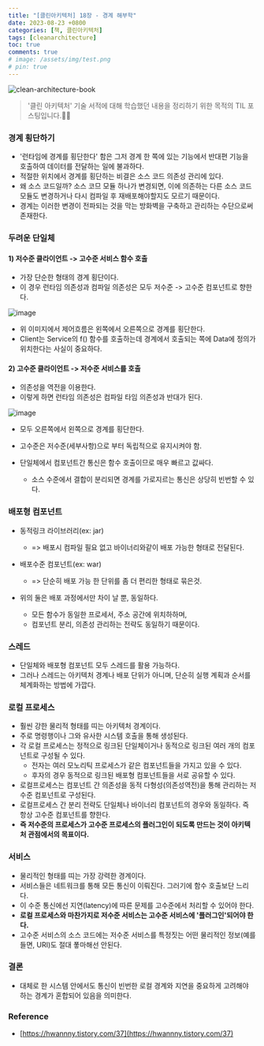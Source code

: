```yaml
---
title: "[클린아키텍처] 18장 - 경계 해부학"
date: 2023-08-23 +0800
categories: [책, 클린아키텍처]
tags: [cleanarchitecture]
toc: true
comments: true
# image: /assets/img/test.png
# pin: true
---
```


![clean-architecture-book](https://github.com/jeonyoungho/jeonyoungho.github.io/assets/44339530/5d90a988-4e1c-4f9c-b36b-28755aef9fff)

> '클린 아키텍처' 기술 서적에 대해 학습했던 내용을 정리하기 위한 목적의 TIL 포스팅입니다.🙆‍♂️

### 경계 횡단하기
- '런타임에 경계를 횡단한다' 함은 그저 경계 한 쪽에 있는 기능에서 반대편 기능을 호출하여 데이터를 전달하는 일에 불과하다.
- 적절한 위치에서 경계를 횡단하는 비결은 소스 코드 의존성 관리에 있다.
- 왜 소스 코드일까? 소스 코므 모듈 하나가 변경되면, 이에 의존하는 다른 소스 코드 모듈도 변경하거나 다시 컴파일 후 재배포해야할지도 모르기 때문이다.
- 경계는 이러한 변경이 전파되는 것을 막는 방화벽을 구축하고 관리하는 수단으로써 존재한다.

### 두려운 단일체

#### 1) 저수준 클라이언트 -> 고수준 서비스 함수 호출
- 가장 단순한 형태의 경계 횡단이다.
- 이 경우 런타임 의존성과 컴파일 의존성은 모두 저수준 -> 고수준 컴포넌트로 향한다.

![image](https://github.com/jeonyoungho/jeonyoungho.github.io/assets/44339530/708b5867-a602-4c31-9e74-cf51891ff073)

- 위 이미지에서 제어흐름은 왼쪽에서 오른쪽으로 경계를 횡단한다.
- Client는 Service의 f() 함수를 호출하는데 경계에서 호출되는 쪽에 Data에 정의가 위치한다는 사실이 중요하다.


#### 2) 고수준 클라이언트 -> 저수준 서비스를 호출
- 의존성을 역전을 이용한다.
- 이렇게 하면 런타임 의존성은 컴파일 타임 의존성과 반대가 된다.

![image](https://github.com/jeonyoungho/jeonyoungho.github.io/assets/44339530/6d9184a4-3a04-4e38-a8e0-9c26bf023b68)

- 모두 오른쪽에서 왼쪽으로 경계를 횡단한다.
- 고수준은 저수준(세부사항)으로 부터 독립적으로 유지시켜야 함.

- 단일체에서 컴포넌트간 통신은 함수 호출이므로 매우 빠르고 값싸다.
  - 소스 수준에서 결합이 분리되면 경계를 가로지르는 통신은 상당히 빈번할 수 있다.

### 배포형 컴포넌트
- 동적링크 라이브러리(ex: jar)
  - => 배포시 컴파일 필요 없고 바이너리와같이 배포 가능한 형태로 전달된다.
- 배포수준 컴포넌트(ex: war)
  - => 단순히 배포 가능 한 단위를 좀 더 편리한 형태로 묶은것.

- 위의 둘은 배포 과정에서만 차이 날 뿐, 동일하다.
  - 모든 함수가 동일한 프로세서, 주소 공간에 위치하하며,
  - 컴포넌트 분리, 의존성 관리하는 전략도 동일하기 때문이다.

### 스레드
- 단일체와 배포형 컴포넌트 모두 스레드를 활용 가능하다.
- 그러나 스레드는 아키텍처 경계나 배포 단위가 아니며, 단순히 실행 계획과 순서를 체계화하는 방법에 가깝다.

### 로컬 프로세스
- 훨씬 강한 물리적 형태를 띠는 아키텍처 경계이다.
- 주로 명령행이나 그와 유사한 시스템 호출을 통해 생성된다.
- 각 로컬 프로세스는 정적으로 링크된 단일체이거나 동적으로 링크된 여러 개의 컴포넌트로 구성될 수 있다.
  - 전자는 여러 모노리틱 프로세스가 같은 컴포넌트들을 가지고 있을 수 있다.
  - 후자의 경우 동적으로 링크된 배포형 컴포넌트들을 서로 공유할 수 있다.
- 로컬프로세스는 컴포넌트 간 의존성을 동적 다형성(의존성역전)을 통해 관리하는 저수준 컴포넌트로 구성된다.
- 로컬프로세스 간 분리 전략도 단일체나 바이너리 컴포넌트의 경우와 동일하다. 즉 항상 고수준 컴포넌트를 향한다.
- **즉 저수준의 프로세스가 고수준 프로세스의 플러그인이 되도록 만드는 것이 아키텍처 관점에서의 목표이다.**

### 서비스
- 물리적인 형태를 띠는 가장 강력한 경계이다.
- 서비스들은 네트워크를 통해 모든 통신이 이뤄진다. 그러기에 함수 호출보단 느리다.
- 이 수준 통신에선 지연(latency)에 따른 문제를 고수준에서 처리할 수 있어야 한다.
- **로컬 프로세스와 마찬가지로 저수준 서비스는 고수준 서비스에 '플러그인'되어야 한다.**
- 고수준 서비스의 소스 코드에는 저수준 서비스를 특정짓는 어떤 물리적인 정보(예를 들면, URI)도 절대 퐇마해선 안된다.

### 결론
- 대체로 한 시스템 안에서도 통신이 빈번한 로컬 경계와 지연을 중요하게 고려해야 하는 경계가 혼합되어 있음을 의미한다.

### Reference
- [https://hwannny.tistory.com/37](https://hwannny.tistory.com/37)